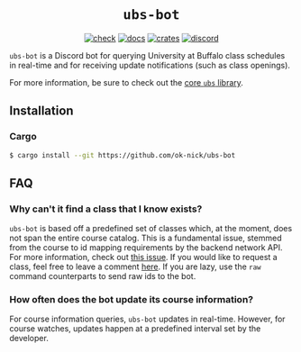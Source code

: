 <div align="center">
  <h1><code>ubs-bot</code></h1>
  <p>
    <a href="https://github.com/ok-nick/ubs-bot/actions?query=workflow"><img src="https://github.com/ok-nick/ubs-bot/workflows/check/badge.svg" alt="check" /></a>
    <a href="https://docs.rs/ubs-bot"><img src="https://img.shields.io/readthedocs/ubs-bot" alt="docs" /></a>
    <a href="https://crates.io/crates/ubs-bot"><img src="https://img.shields.io/crates/v/ubs-bot" alt="crates" /></a>
    <a href="https://discord.gg/w9Bc6xH7uC"><img src="https://img.shields.io/discord/834969350061424660?label=discord" alt="discord" /></a>
  </p>
</div>

`ubs-bot` is a Discord bot for querying University at Buffalo class schedules in real-time and for receiving update notifications (such as class openings).

For more information, be sure to check out the [core `ubs` library](https://github.com/ok-nick/ubs).

## Installation
### Cargo
```bash
$ cargo install --git https://github.com/ok-nick/ubs-bot
```

## FAQ
### Why can't it find a class that I know exists?
`ubs-bot` is based off a predefined set of classes which, at the moment, does not span the entire course catalog. This is a fundamental issue, stemmed from the course to id mapping requirements by the backend network API. For more information, check out [this  issue](https://github.com/ok-nick/ubs/issues/1). If you would like to request a class, feel free to leave a comment [here](https://github.com/ok-nick/ubs/issues/1). If you are lazy, use the `raw` command counterparts to send raw ids to the bot.

### How often does the bot update its course information?
For course information queries, `ubs-bot` updates in real-time. However, for course watches, updates happen at a predefined interval set by the developer.